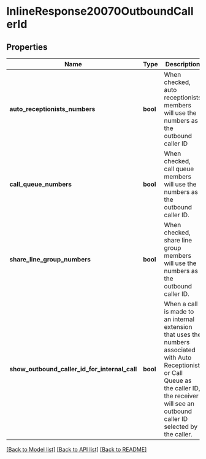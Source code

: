 # InlineResponse20070OutboundCallerId

## Properties
Name | Type | Description | Notes
------------ | ------------- | ------------- | -------------
**auto_receptionists_numbers** | **bool** | When checked, auto receptionists members will use the numbers as the outbound caller ID | [optional] 
**call_queue_numbers** | **bool** | When checked, call queue members will use the numbers as the outbound caller ID. | [optional] 
**share_line_group_numbers** | **bool** | When checked, share line group members will use the numbers as the outbound caller ID. | [optional] 
**show_outbound_caller_id_for_internal_call** | **bool** | When a call is made to an internal extension that uses the numbers associated with Auto Receptionist or Call Queue as the caller ID, the receiver will see an outbound caller ID selected by the caller. | [optional] 

[[Back to Model list]](../README.md#documentation-for-models) [[Back to API list]](../README.md#documentation-for-api-endpoints) [[Back to README]](../README.md)

